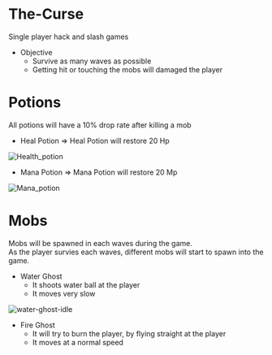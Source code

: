 # The-Curse
Single player hack and slash games
- Objective
  - Survive as many waves as possible
  - Getting hit or touching the mobs will damaged the player 

# Potions 
All potions will have a 10% drop rate after killing a mob
- Heal Potion => Heal Potion will restore 20 Hp 

![Health_potion](https://user-images.githubusercontent.com/93504708/163419131-343559ec-45cf-43ab-ac08-5b4dbb9efe58.gif)

- Mana Potion => Mana Potion will restore 20 Mp

![Mana_potion](https://user-images.githubusercontent.com/93504708/163419139-d39d9287-2a6a-459f-a393-eafa5de16910.gif)

# Mobs
Mobs will be spawned in each waves during the game. <br>
As the player survies each waves, different mobs will start to spawn into the game.
- Water Ghost
  - It shoots water ball at the player
  - It moves very slow 

![water-ghost-idle](https://user-images.githubusercontent.com/93504708/163418834-400d3980-296d-4f25-bce7-5716bcb5f61c.gif)

- Fire Ghost
  - It will try to burn the player, by flying straight at the player
  - It moves at a normal speed
